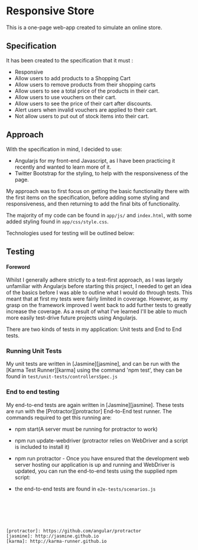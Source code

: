 # Responsive Store

This is a one-page web-app created to simulate an online store.

## Specification

It has been created to the specification that it must :

* Responsive
* Allow users to add products to a Shopping Cart
* Allow users to remove products from their shopping carts
* Allow users to see a total price of the products in their cart.
* Allow users to use vouchers on their cart.
* Allow users to see the price of their cart after discounts.
* Alert users when invalid vouchers are applied to their cart.
* Not allow users to put out of stock items into their cart.

## Approach

With the specification in mind, I decided to use: 

* Angularjs for my front-end Javascript, as I have been practicing it recently and wanted to learn more of it.
* Twitter Bootstrap for the styling, to help with the responsiveness of the page.

My approach was to first focus on getting the basic functionality there with the first items on the specification, before adding some styling and responsiveness, and then returning to add the final bits of functionality.

The majority of my code can be found in `app/js/` and `index.html`, with some added styling found in `app/css/style.css`. 


Technologies used for testing will be outlined below:

## Testing

#### Foreword
Whilst I generally adhere strictly to a test-first approach, as I was largely unfamiliar with Angularjs before starting this project, I needed to get an idea of the basics before I was able to outline what I would do through tests. This meant that at first my tests were fairly limited in coverage. However, as my grasp on the framework improved I went back to add further tests to greatly increase the coverage. As a result of what I've learned I'll be able to much more easily test-drive future projects using Angularjs.

There are two kinds of tests in my application: Unit tests and End to End tests.

### Running Unit Tests

My unit tests are written in [Jasmine][jasmine], and can be run with the [Karma
Test Runner][karma] using the command 'npm test', they can be found in `test/unit-tests/controllersSpec.js`



### End to end testing

My end-to-end tests are again written in [Jasmine][jasmine]. These tests
are run with the [Protractor][protractor] End-to-End test runner. The commands
required to get this running are:

* npm start(A server must be running for protractor to work)
* npm run update-webdriver (protractor relies on WebDriver and a script is
included to install it)
* npm run protractor - Once you have ensured that the development web server hosting our application is up and running
and WebDriver is updated, you can run the end-to-end tests using the supplied npm script:



* the end-to-end tests are found in `e2e-tests/scenarios.js`
```






[protractor]: https://github.com/angular/protractor
[jasmine]: http://jasmine.github.io
[karma]: http://karma-runner.github.io
